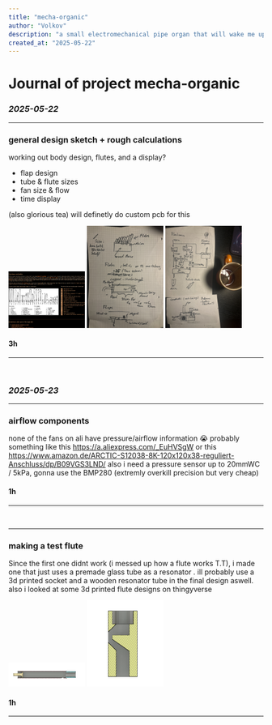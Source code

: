 ```yaml
---
title: "mecha-organic"
author: "Volkov"
description: "a small electromechanical pipe organ that will wake me up with music (basically fancy alarm clock)"
created_at: "2025-05-22"
---
```

# Journal of project mecha-organic

### *2025-05-22*

---
### general design sketch + rough calculations 

working out body design, flutes, and a display?
- flap design
- tube & flute sizes
- fan size & flow
- time display

(also glorious tea)
will definetly do custom pcb for this

<img src="img/log2025-05-23T00:25:42.080Z.png" alt="image" width="30%" />

<img src="img/log2025-05-23T00:52:55.714Z.jpeg" alt="image" width="30%" />

<img src="img/log2025-05-23T00:54:20.191Z.jpeg" alt="image" width="30%" />

#### 3h

---

<br>

### *2025-05-23*

---
### airflow components

none of the fans on ali have pressure/airflow information 😭
probably something like this https://a.aliexpress.com/_EuHVSgW
or this https://www.amazon.de/ARCTIC-S12038-8K-120x120x38-reguliert-Anschluss/dp/B09VGS3LND/
also i need a pressure sensor up to 20mmWC / 5kPa, gonna use the BMP280 (extremly overkill precision but very cheap)

#### 1h

---

<br>

---
### making a test flute

Since the first one didnt work (i messed up how a flute works T.T), i made one that just uses a premade glass tube as a resonator .
ill probably use a 3d printed socket and a wooden resonator tube in the final design aswell. also i looked at some 3d printed flute designs on thingyverse

<img src="img/log2025-05-23T12:44:38.063Z.png" alt="image" width="30%" />

<img src="img/log2025-05-23T14:25:45.817Z.png" alt="image" width="30%" />

#### 1h

---

<br>


